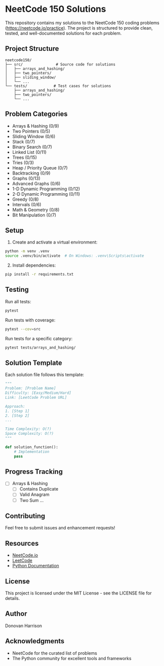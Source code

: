 # NeetCode 150 Solutions

This repository contains my solutions to the NeetCode 150 coding problems (https://neetcode.io/practice). The project is structured to provide clean, tested, and well-documented solutions for each problem.

## Project Structure

```
neetcode150/
├── src/               # Source code for solutions
│   ├── arrays_and_hashing/
│   ├── two_pointers/
│   ├── sliding_window/
│   └── ...
└── tests/            # Test cases for solutions
    ├── arrays_and_hashing/
    ├── two_pointers/
    └── ...
```

## Problem Categories

- Arrays & Hashing (0/9)
- Two Pointers (0/5)
- Sliding Window (0/6)
- Stack (0/7)
- Binary Search (0/7)
- Linked List (0/11)
- Trees (0/15)
- Tries (0/3)
- Heap / Priority Queue (0/7)
- Backtracking (0/9)
- Graphs (0/13)
- Advanced Graphs (0/6)
- 1-D Dynamic Programming (0/12)
- 2-D Dynamic Programming (0/11)
- Greedy (0/8)
- Intervals (0/6)
- Math & Geometry (0/8)
- Bit Manipulation (0/7)

## Setup

1. Create and activate a virtual environment:
```bash
python -m venv .venv
source .venv/bin/activate  # On Windows: .venv\Scripts\activate
```

2. Install dependencies:
```bash
pip install -r requirements.txt
```

## Testing

Run all tests:
```bash
pytest
```

Run tests with coverage:
```bash
pytest --cov=src
```

Run tests for a specific category:
```bash
pytest tests/arrays_and_hashing/
```

## Solution Template

Each solution file follows this template:

```python
"""
Problem: [Problem Name]
Difficulty: [Easy/Medium/Hard]
Link: [LeetCode Problem URL]

Approach:
1. [Step 1]
2. [Step 2]
...

Time Complexity: O(?)
Space Complexity: O(?)
"""

def solution_function():
    # Implementation
    pass
```

## Progress Tracking

- [ ] Arrays & Hashing
  - [ ] Contains Duplicate
  - [ ] Valid Anagram
  - [ ] Two Sum
  ...

## Contributing

Feel free to submit issues and enhancement requests!

## Resources

- [NeetCode.io](https://neetcode.io/)
- [LeetCode](https://leetcode.com/)
- [Python Documentation](https://docs.python.org/3/)

## License

This project is licensed under the MIT License - see the LICENSE file for details.

## Author

Donovan Harrison

## Acknowledgments

- NeetCode for the curated list of problems
- The Python community for excellent tools and frameworks